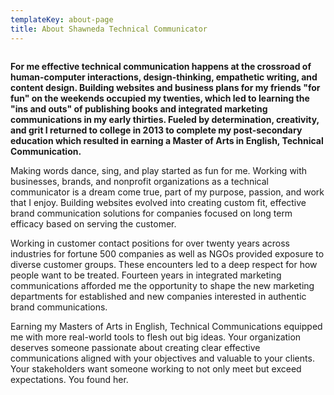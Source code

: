 ```yaml
---
templateKey: about-page
title: About Shawneda Technical Communicator
---
```

![]()

**For me effective technical communication happens at the crossroad of human-computer interactions, design-thinking, empathetic writing, and content design. Building websites and business plans for my friends "for fun" on the weekends occupied my twenties, which led to learning the "ins and outs" of publishing books and integrated marketing communications in my early thirties. Fueled by determination, creativity, and grit I returned to college in 2013 to complete my post-secondary education which resulted in earning a Master of Arts in English, Technical Communication.**

<!--StartFragment-->

Making words dance, sing, and play started as fun for me. Working with businesses, brands, and nonprofit organizations as a technical communicator is a dream come true, part of my purpose, passion, and work that I enjoy. Building websites evolved into creating custom fit, effective brand communication solutions for companies focused on long term efficacy based on serving the customer.

Working in customer contact positions for over twenty years across industries for fortune 500 companies as well as NGOs provided exposure to diverse customer groups. These encounters led to a deep respect for how people want to be treated. Fourteen years in integrated marketing communications afforded me the opportunity to shape the new marketing departments for established and new companies interested in authentic brand communications.

Earning my Masters of Arts in English, Technical Communications equipped me with more real-world tools to flesh out big ideas. Your organization deserves someone passionate about creating clear effective communications aligned with your objectives and valuable to your clients. Your stakeholders want someone working to not only meet but exceed expectations. You found her.

<!--EndFragment-->
